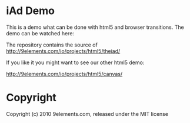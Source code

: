 iAd Demo
========

This is a demo what can be done with html5 and browser transitions. The demo can be watched here:

The repository contains the source of http://9elements.com/io/projects/html5/theiad/

If you like it you might want to see our other html5 demo:

http://9elements.com/io/projects/html5/canvas/

Copyright
=========

Copyright (c) 2010 9elements.com, released under the MIT license
